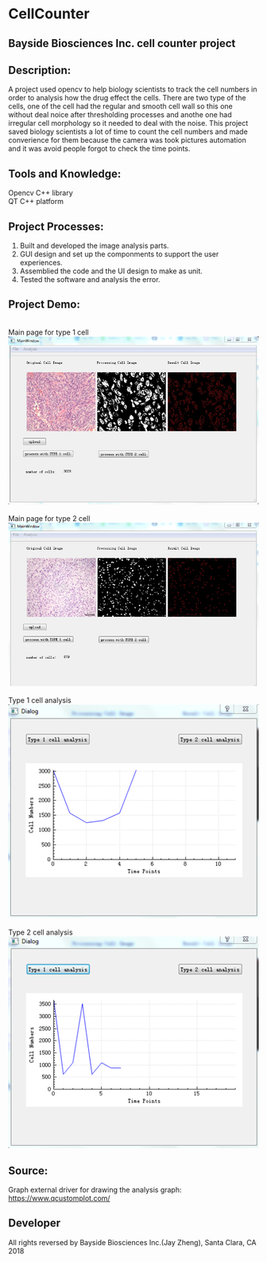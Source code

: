 # CellCounter

Bayside Biosciences Inc. cell counter project
-
Description:
-
A project used opencv to help biology scientists to track the cell numbers in order to analysis how the drug effect the cells. There are two type of the cells, one of the cell had the regular and smooth cell wall so this one without deal noice after thresholding processes and anothe one had irregular cell morphology so it needed to deal with the noise. This project saved biology scientists a lot of time to count the cell numbers and made converience for them because the camera was took pictures automation and it was avoid people forgot to check the time points.

Tools and Knowledge:
-
Opencv C++ library</br>
QT C++ platform</br>

Project Processes:
-
1. Built and developed the image analysis parts.</br>
2. GUI design and set up the componments to support the user experiences.</br>
3. Assemblied the code and the UI design to make as unit.</br>
4. Tested the software and analysis the error.</br>




Project Demo:
-

<br>
  <div align=left>Main page for type 1 cell<br>
  <div align=center><img src="https://github.com/Jayupp/CellCounter/blob/master/README_SOURCE/1.PNG"/><br>
    
<br>
   <div align=left>Main page for type 2 cell<br>
   <div align=center><img src="https://github.com/Jayupp/CellCounter/blob/master/README_SOURCE/2.PNG"/><br>
   <div align=left>

<br>
   <div align=left>Type 1 cell analysis<br>
   <div align=center><img src="https://github.com/Jayupp/CellCounter/blob/master/README_SOURCE/3.PNG"/><br>
   <div align=left>
    
<br>
   <div align=left>Type 2 cell analysis<br>
   <div align=center><img src="https://github.com/Jayupp/CellCounter/blob/master/README_SOURCE/4.PNG"/><br>
   <div align=left>    

Source:
-
Graph external driver for drawing the analysis graph: https://www.qcustomplot.com/

Developer
-
All rights reversed by Bayside Biosciences Inc.(Jay Zheng), Santa Clara, CA  2018


